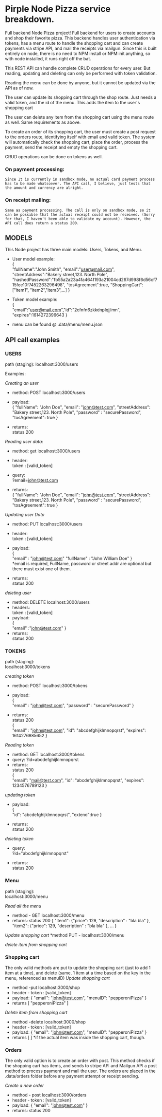 # Pirple Node Pizza service breakdown.

<!-- prettier-ignore-start -->
Full backend Node Pizza project! Full backend for users to create accounts and shop their favorite pizza. This backend handles user authentication via tokens, has a menu route to handle the shopping cart and can create payments via stripe API, and mail the receipts via mailgun. Since this is built entirely on node, there is no need to NPM install or NPM init anything, so with node installed, it runs right off the bat.

This REST API can handle complete CRUD operations for every user. But reading, updating and deleting can only be performed with token validation.  

Reading the menu can be done by anyone, but it cannot be updated via the API as of now.   

The user can update its shopping cart through the shop route.  Just needs a valid token, and the id of the menu. This adds the item to the user's shopping cart

The user can delete any item from the shopping cart using the menu route as well. Same requirements as above.

To create an order of its shopping cart, the user must create a post request to the orders route, identifying itself with email and valid token. The system will automatically check the shopping cart, place the order, process the payment, send the receipt and empty the shopping cart.

CRUD operations can be done on tokens as well.  

### On payment processing:  
    Since It is currently in sandbox mode, no actual card payment process has to be made whatsoever. The API call, I believe, just tests that the amount and currency are alright.
### On receipt mailing:  
    Same as payment processing. The call is only on sandbox mode, so it can be possible that the actual receipt could not be received. (Sorry for that, I haven't been able to validate my account). However, the API call does return a status 200. 
## MODELS
This Node project has three main models: Users, Tokens, and Menu. 

* User model example:  
    {   
        "fullName":"John Smith",
        "email":"user@mail.com",
        "streetAddress":"Bakery street,123. North Pole",
        "hashedPassword":"fb55a2a23a4fa464f193a21004cd297d998f6d56cf715fee10f7452263296498",
        "tosAgreement":true,
        "ShoppingCart": ["item1", "item2","item3",...]
    }  

* Token model example:  
    {   
        "email":"user@mail.com","id":"2cfnfn6zkkdnplqjjlmn",
        "expires":1614272396643 
    }  
* menu can be found @ .data/menu/menu.json 

## API call examples

### USERS

path (staging):   localhost:3000/users

Examples:  

*Creating an user*  
* method: POST localhost:3000/users

* payload:  
    {
    "fullName": "John Doe",
    "email": "john@test.com",
    "streetAddress": "Bakery street,123. North Pole",
    "password" : "securePassword",
    "tosAgreement": true
    }  
* returns:  
    status 200  

_*Reading user data:*_  
* method: get localhost:3000/users
* header:  
    token : [valid_token]

* query:  
    ?email=john@test.com
* returns:  
    {
    "fullName": "John Doe",
    "email": "john@test.com",
    "streetAddress": "Bakery street,123. North Pole",
    "password" : "securePassword",
    "tosAgreement": true
    }  

_*Updating user Data*_  
* method: PUT localhost:3000/users
* header:  
    token : [valid_token]
* payload:   
    {  
        "email" : "john@test.com"
        "fullName" : "John William Doe"
    }  
*email is required, FullName, password or street addr are optional but there must exist one of them.

* returns:  
    status 200  

*deleting user*  
* method: DELETE localhost:3000/users
* headers:  
    token : [valid_token]
* payload:  
    {  
        "email" :"john@test.com"
    }  
* returns:  
    status 200  

### TOKENS

path (staging):  
localhost:3000/tokens

*creating token*  
* method: POST localhost:3000/tokens
* payload:  
    {  
        "email" : "john@test.com",
        "password" : "securePassword"
    }  

* returns:  
    status 200  
    {  
        "email" : "john@test.com",
        "id": "abcdefghijklmnopqrst",
        "expires": 1614276985652
    }  

*Reading token*  
* method: GET localhost:3000/tokens
* query:      ?id=abcdefghijklmnopqrst
* returns:  
    status 200  
    {  
    "email": "mail@test.com",
    "id": "abcdefghijklmnopqrst",
    "expires": 1234576789123
    }  



*updating token*  
* payload:  
    {  
        "id": "abcdefghijklmnopqrst",
        "extend":true
    }  

* returns:  
    status 200  

*deleting token*  

* query:  
    ?id="abcdefghijklmnopqrst"  

* returns:  
    status 200  

### Menu
path (staging):  
localhost:3000/menu

*Read all the menu*
* method - GET localhost:3000/menu
* returns: 
status 200
{
    "item1": {"price": 129, "description" : "bla bla" },
    "item2": {"price": 129, "description" : "bla bla" },
    ...
}

*Update shopping cart*
*method PUT - localhost:3000/menu


*delete item from shopping cart*

### Shopping cart
The only valid methods are put to update the shopping cart (just to add 1 item at a time), and delete (same, 1 item at a time based on the key in the menu, referenced as menuID)
*Update shopping cart*
* method -put localhost:3000/shop
* header - token : [valid_token]
* payload:
    {
    "email": "john@test.com",
    "menuID": "pepperoniPizza"
    }
* returns 
    [
    "pepperoniPizza"
    ]

*Delete item from shopping cart* 
* method -delete localhost:3000/shop
* header - token : [valid_token]
* payload:
    {
    "email": "john@test.com",
    "menuID": "pepperoniPizza"
    }
* returns 
    [
    ]
    *if the actual item was inside the shopping cart, though.

### Orders
The only valid option is to create an order with post. This method checks if the shopping cart has items, and sends to stripe API and Mailgun API a post method to process payment and mail the user. The orders are placed in the .data/orders folder before any payment attempt or receipt sending.

*Create a new order*
* method - post localhost:3000/orders
* header - token : [valid_token]
* payload:
    {
    "email": "john@test.com"
    }
* returns:  status 200

<!-- prettier-ignore-end -->
